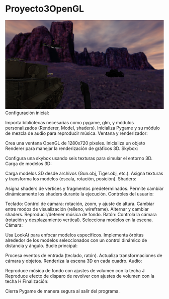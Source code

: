 # Proyecto3OpenGL
![imagen](https://github.com/EJGDLG/Proyecto3OpenGL/blob/ed2c49a0b4cfe6ed819342207c65ffb9e5581821/openGL.PNG)
Configuración inicial:

Importa bibliotecas necesarias como pygame, glm, y módulos personalizados (Renderer, Model, shaders).
Inicializa Pygame y su módulo de mezcla de audio para reproducir música.
Ventana y renderizador:

Crea una ventana OpenGL de 1280x720 píxeles.
Inicializa un objeto Renderer para manejar la renderización de gráficos 3D.
Skybox:

Configura una skybox usando seis texturas para simular el entorno 3D.
Carga de modelos 3D:

Carga modelos 3D desde archivos (Gun.obj, Tiger.obj, etc.).
Asigna texturas y transforma los modelos (escala, rotación, posición).
Shaders:

Asigna shaders de vértices y fragmentos predeterminados.
Permite cambiar dinámicamente los shaders durante la ejecución.
Controles del usuario:

Teclado:
Control de cámara: rotación, zoom, y ajuste de altura.
Cambiar entre modos de visualización (relleno, wireframe).
Alternar y cambiar shaders.
Reproducir/detener música de fondo.
Ratón:
Controla la cámara (rotación y desplazamiento vertical).
Selecciona modelos en la escena.
Cámara:

Usa LookAt para enfocar modelos específicos.
Implementa órbitas alrededor de los modelos seleccionados con un control dinámico de distancia y ángulo.
Bucle principal:

Procesa eventos de entrada (teclado, ratón).
Actualiza transformaciones de cámara y objetos.
Renderiza la escena 3D en cada cuadro.
Audio:

Reproduce música de fondo con ajustes de volumen con la techa J
Reproduce efecto de disparo de revolver con ajustes de volumen con la techa H
Finalización:

Cierra Pygame de manera segura al salir del programa.
